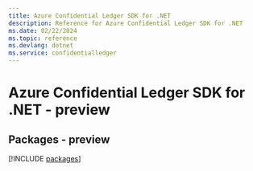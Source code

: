 ```yaml
---
title: Azure Confidential Ledger SDK for .NET
description: Reference for Azure Confidential Ledger SDK for .NET
ms.date: 02/22/2024
ms.topic: reference
ms.devlang: dotnet
ms.service: confidentialledger
---
```

# Azure Confidential Ledger SDK for .NET - preview
## Packages - preview
[!INCLUDE [packages](confidential-ledger-index.md)]